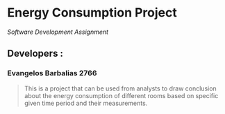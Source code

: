 # Energy Consumption Project
*Software Development Assignment*

## Developers :
### Evangelos Barbalias 2766


> This is a project that can be used from analysts to draw conclusion about the energy consumption of different rooms based on
specific given time period and their measurements.
